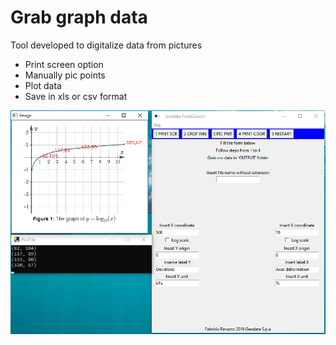 # Grab graph data
Tool developed to digitalize data from pictures

- Print screen option 
- Manually pic points
- Plot data 
- Save in xls or csv format


![Image](01.gif)
